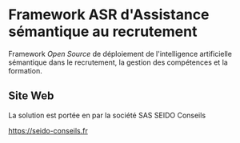 # Framework ASR d'Assistance sémantique au recrutement
Framework *Open Source* de déploiement de l'intelligence artificielle sémantique dans le recrutement, la gestion des compétences et la formation.
## Site Web
La solution est portée en par la société SAS SEIDO Conseils

https://seido-conseils.fr

